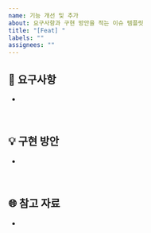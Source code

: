 ```yaml
---
name: 기능 개선 및 추가
about: 요구사항과 구현 방안을 적는 이슈 템플릿
title: "[Feat] "
labels: ""
assignees: ""
---
```


## 🚩 요구사항

-

<br/>

## 💡 구현 방안

-

<br/>

## 🌐 참고 자료

-
